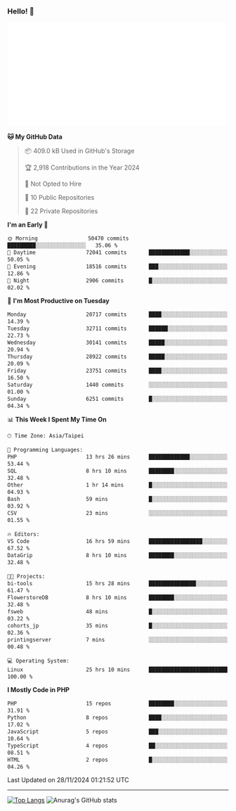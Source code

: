 ### Hello! 👋

![Metrics](/metrics.classic.svg)

<!--START_SECTION:waka-->
**🐱 My GitHub Data** 

> 📦 409.0 kB Used in GitHub's Storage 
 > 
> 🏆 2,918 Contributions in the Year 2024
 > 
> 🚫 Not Opted to Hire
 > 
> 📜 10 Public Repositories 
 > 
> 🔑 22 Private Repositories 
 > 
**I'm an Early 🐤** 

```text
🌞 Morning                50470 commits       █████████░░░░░░░░░░░░░░░░   35.06 % 
🌆 Daytime                72041 commits       █████████████░░░░░░░░░░░░   50.05 % 
🌃 Evening                18516 commits       ███░░░░░░░░░░░░░░░░░░░░░░   12.86 % 
🌙 Night                  2906 commits        █░░░░░░░░░░░░░░░░░░░░░░░░   02.02 % 
```
📅 **I'm Most Productive on Tuesday** 

```text
Monday                   20717 commits       ████░░░░░░░░░░░░░░░░░░░░░   14.39 % 
Tuesday                  32711 commits       ██████░░░░░░░░░░░░░░░░░░░   22.73 % 
Wednesday                30141 commits       █████░░░░░░░░░░░░░░░░░░░░   20.94 % 
Thursday                 28922 commits       █████░░░░░░░░░░░░░░░░░░░░   20.09 % 
Friday                   23751 commits       ████░░░░░░░░░░░░░░░░░░░░░   16.50 % 
Saturday                 1440 commits        ░░░░░░░░░░░░░░░░░░░░░░░░░   01.00 % 
Sunday                   6251 commits        █░░░░░░░░░░░░░░░░░░░░░░░░   04.34 % 
```


📊 **This Week I Spent My Time On** 

```text
🕑︎ Time Zone: Asia/Taipei

💬 Programming Languages: 
PHP                      13 hrs 26 mins      █████████████░░░░░░░░░░░░   53.44 % 
SQL                      8 hrs 10 mins       ████████░░░░░░░░░░░░░░░░░   32.48 % 
Other                    1 hr 14 mins        █░░░░░░░░░░░░░░░░░░░░░░░░   04.93 % 
Bash                     59 mins             █░░░░░░░░░░░░░░░░░░░░░░░░   03.92 % 
CSV                      23 mins             ░░░░░░░░░░░░░░░░░░░░░░░░░   01.55 % 

🔥 Editors: 
VS Code                  16 hrs 59 mins      █████████████████░░░░░░░░   67.52 % 
DataGrip                 8 hrs 10 mins       ████████░░░░░░░░░░░░░░░░░   32.48 % 

🐱‍💻 Projects: 
bi-tools                 15 hrs 28 mins      ███████████████░░░░░░░░░░   61.47 % 
FlowerstoreDB            8 hrs 10 mins       ████████░░░░░░░░░░░░░░░░░   32.48 % 
fsweb                    48 mins             █░░░░░░░░░░░░░░░░░░░░░░░░   03.22 % 
cohorts_jp               35 mins             █░░░░░░░░░░░░░░░░░░░░░░░░   02.36 % 
printingserver           7 mins              ░░░░░░░░░░░░░░░░░░░░░░░░░   00.48 % 

💻 Operating System: 
Linux                    25 hrs 10 mins      █████████████████████████   100.00 % 
```

**I Mostly Code in PHP** 

```text
PHP                      15 repos            ████████░░░░░░░░░░░░░░░░░   31.91 % 
Python                   8 repos             ████░░░░░░░░░░░░░░░░░░░░░   17.02 % 
JavaScript               5 repos             ███░░░░░░░░░░░░░░░░░░░░░░   10.64 % 
TypeScript               4 repos             ██░░░░░░░░░░░░░░░░░░░░░░░   08.51 % 
HTML                     2 repos             █░░░░░░░░░░░░░░░░░░░░░░░░   04.26 % 
```




 Last Updated on 28/11/2024 01:21:52 UTC
<!--END_SECTION:waka-->

<hr>

<span style="display:inline-block">[![Top Langs](https://github-readme-stats.vercel.app/api/top-langs/?username=maureendadap&layout=compact&theme=transparent)](https://github.com/anuraghazra/github-readme-stats)</span>
<span style="display:inline-block">![Anurag's GitHub stats](https://github-readme-stats.vercel.app/api?username=maureendadap&show_icons=true&theme=transparent&count_private=true)</span>

<!--
**MaureenDadap/maureendadap** is a ✨ _special_ ✨ repository because its `README.md` (this file) appears on your GitHub profile.

Here are some ideas to get you started:

- 🔭 I’m currently working on ...
- 🌱 I’m currently learning ...
- 👯 I’m looking to collaborate on ...
- 🤔 I’m looking for help with ...
- 💬 Ask me about ...
- 📫 How to reach me: ...
- 😄 Pronouns: ...
- ⚡ Fun fact: ...
-->
